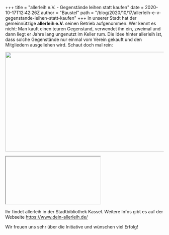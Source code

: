 +++
title = "allerleih e.V. - Gegenstände leihen statt kaufen"
date = 2020-10-17T12:42:26Z
author = "Baustel"
path = "/blog/2020/10/17/allerleih-e-v-gegenstande-leihen-statt-kaufen"
+++
In unserer Stadt hat der gemeinnützige **allerleih e.V.** seinen Betrieb
aufgenommen. Wer kennt es nicht: Man kauft einen teuren Gegenstand,
verwendet ihn ein, zweimal und dann liegt er Jahre lang ungenutzt im
Keller rum. Die Idee hinter allerleih ist, dass solche Gegenstände nur
einmal vom Verein gekauft und den Mitgliedern ausgeliehen wird. Schaut
doch mal rein:

<a href="#" onclick="flipdot.loadIframe(event, 'iframe_youtube_allerleih', 'https://www.youtube-nocookie.com/embed/B0zgpZm8Lj4')" class="serendipity_image_center"><img src="https://flipdot.org/blog/uploads/allerleih-youtube.png" width="675" height="315" /></a>
<iframe id="iframe_youtube_allerleih" class="hidden" allow="autoplay; gyroscope; picture-in-picture" allowfullscreen=""></iframe>

Ihr findet allerleih in der Stadtbibliothek Kassel. Weitere Infos gibt
es auf der Webseite <https://www.dein-allerleih.de/>

Wir freuen uns sehr über die Initiative und wünschen viel Erfolg!
